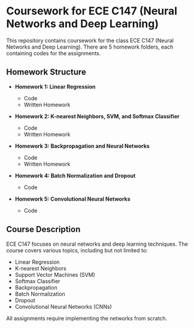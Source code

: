 # Coursework for ECE C147 (Neural Networks and Deep Learning)

This repository contains coursework for the class ECE C147 (Neural Networks and Deep Learning). There are 5 homework folders, each containing codes for the assignments. 

## Homework Structure

- **Homework 1: Linear Regression**
  - Code
  - Written Homework

- **Homework 2: K-nearest Neighbors, SVM, and Softmax Classifier**
  - Code
  - Written Homework

- **Homework 3: Backpropagation and Neural Networks**
  - Code
  - Written Homework

- **Homework 4: Batch Normalization and Dropout**
  - Code

- **Homework 5: Convolutional Neural Networks**
  - Code

## Course Description
ECE C147 focuses on neural networks and deep learning techniques. The course covers various topics, including but not limited to:

- Linear Regression
- K-nearest Neighbors
- Support Vector Machines (SVM)
- Softmax Classifier
- Backpropagation
- Batch Normalization
- Dropout
- Convolutional Neural Networks (CNNs)

All assignments require implementing the networks from scratch.
